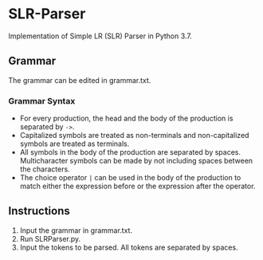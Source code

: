 # SLR-Parser
Implementation of Simple LR (SLR) Parser in Python 3.7.

## Grammar
The grammar can be edited in grammar.txt.

### Grammar Syntax
* For every production, the head and the body of the production is separated by ``` -> ```.
* Capitalized symbols are treated as non-terminals and non-capitalized symbols are treated as terminals.
* All symbols in the body of the production are separated by spaces. Multicharacter symbols can be made by not including spaces between the characters.
* The choice operator ``` | ``` can be used in the body of the production to match either the expression before or the expression after the operator.

## Instructions
1. Input the grammar in grammar.txt.
2. Run SLRParser.py.
3. Input the tokens to be parsed. All tokens are separated by spaces.
